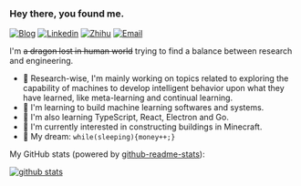 ### Hey there, you found me.

[![Blog](https://img.shields.io/badge/Blog-F0773A?style=flat-square&logo=firefox-browser&logoColor=white)](https://zxh.io)
[![Linkedin](https://img.shields.io/badge/-LinkedIn-1568BF?style=flat-square&logo=Linkedin&logoColor=white)](https://www.linkedin.com/in/xiaohan-zou-55bba0160)
[![Zhihu](https://img.shields.io/badge/-Zhihu-136BFB?style=flat-square&logo=Zhihu&logoColor=white)](https://www.zhihu.com/people/chao-neng-gui-su)
[![Email](https://img.shields.io/badge/-Email-E8453C?style=flat-square&logo=Gmail&logoColor=white)](mailto:renovamenzxh@gmail.com)


I'm ~~a dragon lost in human world~~ trying to find a balance between research and engineering.

- 🔭 Research-wise, I'm mainly working on topics related to exploring the capability of machines to develop intelligent behavior upon what they have learned, like meta-learning and continual learning.
- 🚀 I'm learning to build machine learning softwares and systems.
- 🧐 I'm also learning TypeScript, React, Electron and Go.
- 👾 I'm currently interested in constructing buildings in Minecraft.
- 🌭 My dream: `while(sleeping){money++;}`

My GitHub stats (powered by [github-readme-stats](https://github.com/anuraghazra/github-readme-stats)):

[![github stats](https://github-readme-stats.vercel.app/api?username=Renovamen&show_icons=true&hide_title=true&hide_border=true)](https://zxh.io)
